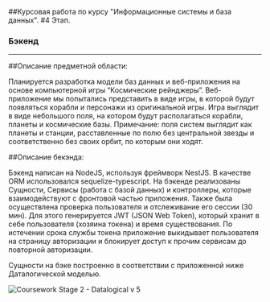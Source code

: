 ##Курсовая работа по курсу "Информационные системы и база данных". #4 Этап.

### Бэкенд

---

##Описание предметной области:


Планируется разработка модели баз данных и веб-приложения на основе компьютерной игры “Космические рейнджеры”.
Веб-приложение мы попытались представить в виде игры, в которой будут появляться корабли и персонажи из оригинальной игры. Игра выглядит в виде небольшого поля, на котором будут располагаться корабли, планеты и космические базы.
Примечание: поля систем выглядит как планеты и станции, расставленные по полю без центральной звезды и соответственно без своих орбит, по которым они ходят. 


##Описание бекэнда: 


Бэкенд написан на NodeJS, используя фреймворк NestJS. В качестве ORM использовался sequelize-typescript. 
На бэкенде реализованы Сущности, Сервисы (работа с базой данных) и контроллеры, которые взаимодействуют с фронтовой частью приложения. Также была осуществлена проверка пользователя и отслеживание его сессии (30 мин). Для этого генерируется JWT (JSON Web Token), который хранит в себе пользователя (хозяина токена) и время существования. По истечении срока службы токена приложение выкидывает пользователя на страницу авторизации и блокирует доступ к прочим сервисам до повторной авторизации.



Сущности на бэке построенно в соответствии с приложенной ниже Даталогической моделью.


  ![Coursework  Stage 2 - Datalogical v 5](https://user-images.githubusercontent.com/64485121/150181827-36db3ecb-d460-4f72-a348-29a79f367a24.png)
